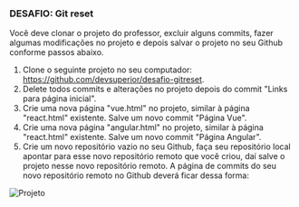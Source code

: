### DESAFIO: Git reset

Você deve clonar o projeto do professor, excluir alguns commits, fazer algumas modificações no projeto
e depois salvar o projeto no seu Github conforme passos abaixo.

1) Clone o seguinte projeto no seu computador: https://github.com/devsuperior/desafio-gitreset.
2) Delete todos commits e alterações no projeto depois do commit "Links para página inicial".
3) Crie uma nova página "vue.html" no projeto, similar à página "react.html" existente. Salve um novo
commit "Página Vue".
4) Crie uma nova página "angular.html" no projeto, similar à página "react.html" existente. Salve um
novo commit "Página Angular".
5) Crie um novo repositório vazio no seu Github, faça seu repositório local apontar para esse novo
repositório remoto que você criou, daí salve o projeto nesse novo repositório remoto.
A página de commits do seu novo repositório remoto no Github deverá ficar dessa forma:

![Projeto](https://github.com/user-attachments/assets/c9311452-dc8b-4f97-b608-ed8fe4d686d7)
